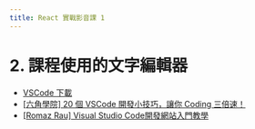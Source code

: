 ```yaml
---
title: React 實戰影音課 1
---
```


# 2. 課程使用的文字編輯器
  - [VSCode 下載](https://code.visualstudio.com/)
  - [[六角學院] 20 個 VSCode 開發小技巧，讓你 Coding 三倍速！](https://www.youtube.com/watch?v=LOjUnXk_TNU)
  - [[Romaz Rau] Visual Studio Code開發網站入門教學](https://medium.com/@success85911/visual-studio-code%E9%96%8B%E7%99%BC%E7%B6%B2%E7%AB%99%E5%85%A5%E9%96%80%E6%95%99%E5%AD%B8-7514ea9299bf)